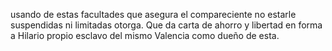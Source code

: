 usando de estas facultades que asegura el compareciente no estarle suspendidas ni limitadas otorga. Que da carta de ahorro y libertad en forma a Hilario propio esclavo del mismo Valencia como dueño de esta.